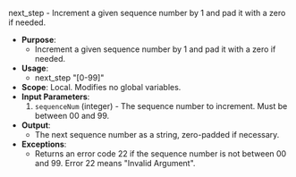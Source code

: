 next_step - Increment a given sequence number by 1 and pad it with a zero if needed.
- **Purpose**:
  - Increment a given sequence number by 1 and pad it with a zero if needed.
- **Usage**: 
  - next_step "[0-99]"
- **Scope**: Local. Modifies no global variables.
- **Input Parameters**: 
  1. `sequenceNum` (integer) - The sequence number to increment. Must be between 00 and 99.
- **Output**: 
  - The next sequence number as a string, zero-padded if necessary.
- **Exceptions**: 
  - Returns an error code 22 if the sequence number is not between 00 and 99. Error 22 means "Invalid Argument".

